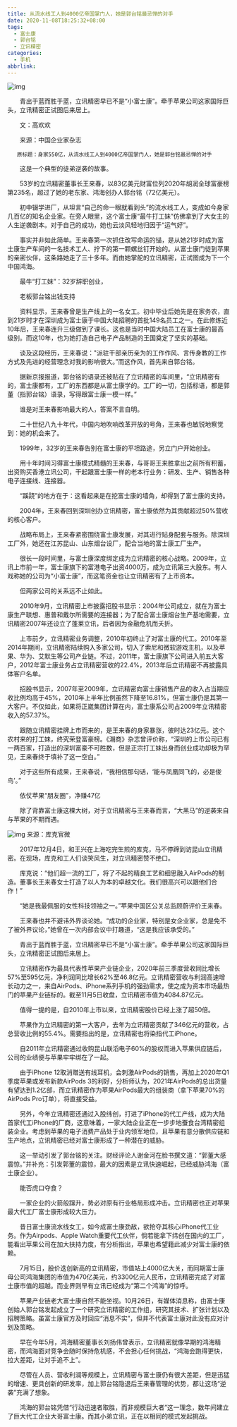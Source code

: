 ```yaml
---
title: 从流水线工人到4000亿帝国掌门人，她是郭台铭最忌惮的对手
date: 2020-11-08T18:25:32+08:00
tags:
  - 富士康
  - 郭台铭
  - 立讯精密
categories:
  - 手机
abbrlink:
---
```


![img](https://cdn.jsdelivr.net/gh/yakeing/Documentation@main/Hexo/images/0c09-kcpxnwv6086825.jpg)

　　青出于蓝而胜于蓝，立讯精密早已不是“小富士康”。牵手苹果公司这家国际巨头，立讯精密正试图后来居上。

　　文：高欢欢

　　来源：中国企业家杂志

       原标题：身家550亿，从流水线工人到4000亿帝国掌门人，她是郭台铭最忌惮的对手

　　这是一个典型的徒弟逆袭的故事。

　　53岁的立讯精密董事长王来春，以83亿美元财富位列2020年胡润全球富豪榜第235名，超过了她的老东家、鸿海创办人郭台铭（72亿美元）。

　　初中辍学进厂，从坦言“自己的命一眼就看到头”的流水线工人，变成如今身家几百亿的知名企业家。在旁人眼里，这个富士康“最牛打工妹”仿佛拿到了大女主的人生逆袭剧本。对于自己的成功，她也云淡风轻地归因于“运气好”。

　　事实并非如此简单。王来春第一次抓住改写命运的锚，是从她21岁时成为富士康生产车间的一名技术工人、拧下的第一颗螺丝钉开始的。从富士康门徒到苹果的亲密伙伴，这条路她走了三十多年。而由她掌舵的立讯精密，正试图成为下一个中国鸿海。

　　最牛“打工妹”：32岁辞职创业，

　　老板郭台铭出钱支持

　　资料显示，王来春曾是生产线上的一名女工。初中毕业后她先是在家务农，直到21岁时才在深圳成为富士康于中国大陆招聘的首批149名员工之一。在此修炼近10年后，王来春连升三级做到了课长。这也是当时中国大陆员工在富士康的最高级别。而这10年，也为她打造自己电子产品制造的王国奠定了坚实的基础。

　　谈及这段经历，王来春说："派驻干部亲历亲为的工作作风、言传身教的工作方式及先进的经营理念对我的影响很大。”而这作风，首先来自郭台铭。

　　据新京报报道，郭台铭的语录还被贴在了立讯精密的车间里，“立讯精密有的，富士康都有，工厂的东西都是从富士康学的。工厂的一切，包括标语，都是郭董（指郭台铭）语录，写得跟富士康一模一样。”

　　谁是对王来春影响最大的人，答案不言自明。

　　二十世纪八九十年代，中国内地吹响改革开放的号角，王来春也敏锐地察觉到：她的机会来了。

　　1999年，32岁的王来春告别在富士康的平坦路途，另立门户开始创业。

　　用十年时间习得富士康模式精髓的王来春，与哥哥王来胜拿出之前所有积蓄，出资购买香港立讯公司，干起跟富士康一样的老本行业务：研发、生产、销售各种电子连接线、连接器。

　　“蹊跷”的地方在于：这看起来是在挖富士康的墙角，却得到了富士康的支持。

　　2004年，王来春回到深圳创办立讯精密，富士康依然为其贡献超过50%营收的核心客户。

　　战略布局上，王来春紧密围绕富士康发展，对其进行贴身配套与服务。除深圳工厂外，她还在江苏昆山、山东烟台设厂，配合当地的富士康工厂生产。

　　很长一段时间里，与富士康深度绑定成为立讯精密的核心战略。2009年，立讯上市前一年，富士康旗下的富港电子出资4000万，成为立讯第三大股东。有人戏称她的公司为“小富士康”，而这笔资金也让立讯精密有了上市资本。

　　但两家公司的关系远不止如此。

　　2010年9月，立讯精密上市披露招股书显示：2004年公司成立，就在为富士康生产联想、惠普和戴尔所需要的连接器；为了配合富士康烟台生产基地需要，立讯精密2007年还设立了蓬莱立讯，后者因为金融危机而夭折。

　　上市前夕，立讯精密业务调整，2010年初终止了对富士康的代工。2010年至2014年期间，立讯精密陆续购入多家公司，切入了索尼和微软游戏主机，以及苹果、华为、艾默生等公司产业链。不过，2011年，富士康旗下公司进入前五大客户，2012年富士康业务占立讯精密营收的22.4%，2013年后立讯精密不再披露具体客户名单。

　　招股书显示，2007年至2009年，立讯精密向富士康销售产品的收入占当期应收比例均高于45%，2010年上半年比例虽然下降至16.81%，但富士康仍是其第一大客户。不仅如此，如果将正崴集团计算在内，富士康系公司占2009年立讯精密收入的57.37%。

　　跟随立讯精密挂牌上市而来的，是王来春的身家暴涨，彼时达23亿元。这个农村来的打工妹，终究荣登富豪榜。《潮商》杂志曾评价称，“深圳的上市公司已有一两百家，打造出的深圳富豪不可胜数，但是正宗打工妹出身而创业成功却极为罕见，王来春终于填补了这一空白。”

　　对于这些所有成果，王来春说，“我相信那句话，‘能与凤凰同飞的，必是俊鸟’。”

　　依仗苹果“朋友圈”，净赚47亿

　　除了背靠富士康这棵大树，对于立讯精密与王来春而言，“大黑马”的逆袭来自与苹果的不期而遇。

![img](https://cdn.jsdelivr.net/gh/yakeing/Documentation@main/Hexo/images/cbbb-kcpxnwv6086929.jpg)
来源：库克官微

　　2017年12月4日，和王兴在上海吃完生煎的库克，马不停蹄到访昆山立讯精密。在现场，库克和工人们谈笑风生，对立讯精密赞不绝口。

　　库克说：“他们超一流的工厂，将了不起的精良工艺和细思融入AirPods的制造。董事长王来春女士打造了以人为本的卓越文化。我们很高兴可以跟他们合作！”

　　“她是我最佩服的女性科技领袖之一。”苹果中国区公关总监顾蔚评价王来春。

　　王来春也并不避讳外界谈论她。“成功的企业家，特别是女企业家，总是免不了被外界议论，”她曾在一次内部会议中打趣道，“这是我应该承受的。”

　　青出于蓝而胜于蓝，立讯精密早已不是“小富士康”。牵手苹果公司这家国际巨头，立讯精密正试图后来居上。

　　立讯精密作为最具代表性苹果产业链企业，2020年前三季度营收同比增长57%至595亿元，净利润同比增长62%至46.8亿元。立讯精密营收与利润高速增长动力之一，来自AirPods、iPhone系列手机的强劲需求，使之成为资本市场最热门的苹果产业链标的。截至11月5日收盘，立讯精密市值为4084.87亿元。

　　值得一提的是，自2010年上市以来，立讯精密股价已经上涨了超50倍。

　　苹果作为立讯精密的第一大客户，去年为立讯精密贡献了346亿元的营收，占总营收比例的55.4%。需要指出的是，立讯精密也将染指代工iPhone。

　　自2011年立讯精密通过收购昆山联滔电子60%的股权而进入苹果供应链后，公司的业绩便与苹果牢牢绑在了一起。

　　由于iPhone 12取消赠送有线耳机，会刺激AirPods的销售，再加上2020年Q1季度苹果或发布新款AirPods 3的利好，分析师认为，2021年AirPods的总出货量有望达到1.2亿部，而立讯精密作为苹果AirPods最大的组装商（拿下苹果70%的AirPods Pro订单），将直接受益。

　　另外，今年立讯精密还通过入股纬创，打进了iPhone的代工产线，成为大陆首家代工iPhone的厂商，这意味着，一家大陆企业正在一步步地蚕食台湾精密组装企业。考虑到苹果的电子消费产品处于业内领军地位，且苹果有意分散供应链和生产地点，立讯精密已经对富士康形成了一种潜在的威胁。

　　这一举动引发了郭台铭的关注。财经评论人谢金河在脸书撰文道：“郭董大感震惊。”并补充：引发郭董的震惊，最大的因素是立讯快速崛起，已经威胁鸿海（富士康企业）。

　　能否虎口夺食？

　　一家企业的火箭般蹿升，势必对原有行业格局形成冲击。立讯精密也正对苹果最大代工厂富士康形成较大压力。

　　昔日富士康流水线女工，如今成富士康劲敌，欲抢夺其核心iPhone代工业务。作为Airpods、Apple Watch重要代工伙伴，倘若能拿下纬创在国内的工厂，能看出苹果公司在加大扶持力度，有分析指出，苹果也希望籍此减少对富士康的依赖。

　　7月15日，股价迭创新高的立讯精密，市值站上4000亿大关，而同期富士康母公司鸿海集团的市值为470亿美元，约3300亿元人民币，立讯精密完成了对富士康市值的超越。而业界则早有立讯已经成为“第二个鸿海”的惊呼。

　　苹果产业链老大富士康自然不能坐视。10月26日，有媒体消息称，由富士康创始人郭台铭发起成立了一个研究立讯精密的工作组，研究其技术、扩张计划以及招聘策略。虽富士康官方及时回应“消息不实”，但并不代表富士康对此没有应对计划及策略。

　　早在今年5月，鸿海精密董事长刘扬伟曾表示，立讯精密就像早期的鸿海精密，而鸿海面对竞争会随时保持危机感，不会担心任何挑战，“鸿海会跑得更快，拉大差距，让对手追不上”。

　　尽管在人员、营收利润等规模上，立讯精密与富士康仍有很大差距，但是迅猛的增速、更具创新的研发率，加上郭台铭隐退后王来春管理的优势，都让这场“逆袭”充满了想象。

　　鸿海的郭台铭凭借“行动迅速者取胜，而非规模巨大者”这一理念，数年间建立了巨大代工企业大哥富士康。而其小弟立讯，正在以相同的模式发起挑战。